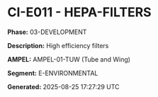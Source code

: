 # CI-E011 - HEPA-FILTERS

**Phase:** 03-DEVELOPMENT

**Description:** High efficiency filters

**AMPEL:** AMPEL-01-TUW (Tube and Wing)

**Segment:** E-ENVIRONMENTAL

**Generated:** 2025-08-25 17:27:29 UTC
